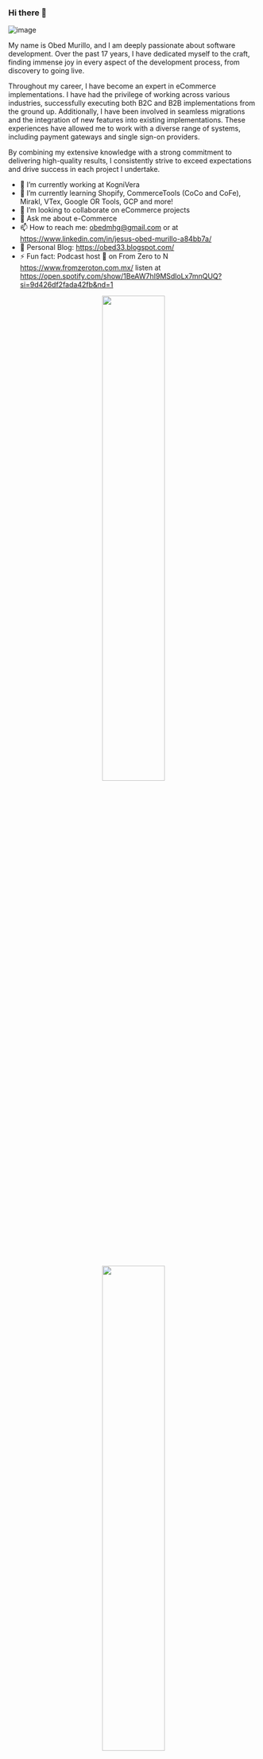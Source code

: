 

### Hi there 👋

![image](https://user-images.githubusercontent.com/773341/197629514-44d68c0a-a6c9-486e-af58-ee873eb636fb.png)

My name is Obed Murillo, and I am deeply passionate about software development. Over the past 17 years, I have dedicated myself to the craft, finding immense joy in every aspect of the development process, from discovery to going live.

Throughout my career, I have become an expert in eCommerce implementations. I have had the privilege of working across various industries, successfully executing both B2C and B2B implementations from the ground up. Additionally, I have been involved in seamless migrations and the integration of new features into existing implementations. These experiences have allowed me to work with a diverse range of systems, including payment gateways and single sign-on providers.

By combining my extensive knowledge with a strong commitment to delivering high-quality results, I consistently strive to exceed expectations and drive success in each project I undertake.

- 🔭 I’m currently working at KogniVera
- 🌱 I’m currently learning Shopify, CommerceTools (CoCo and CoFe), Mirakl, VTex, Google OR Tools, GCP and more!
- 👯 I’m looking to collaborate on eCommerce projects
- 💬 Ask me about e-Commerce
- 📫 How to reach me: obedmhg@gmail.com or at https://www.linkedin.com/in/jesus-obed-murillo-a84bb7a/
- 📝 Personal Blog:  https://obed33.blogspot.com/ 
- ⚡ Fun fact: Podcast host 🎤 on From Zero to N https://www.fromzeroton.com.mx/ listen at https://open.spotify.com/show/1BeAW7hI9MSdloLx7mnQUQ?si=9d426df2fada42fb&nd=1

<p align="center">
  <img height="50%" width="auto" src ="https://github-readme-stats.vercel.app/api?username=obedmhg&show_icons=true&count_private=true&bg_color=00000000">
  <br>
  <img height="50%" width="auto" src ="https://github-readme-stats.vercel.app/api/top-langs/?username=obedmhg&layout=compact&bg_color=00000000&langs_count=6&hide=jupyter%20notebook,tex,css,php">
  <br>
  <img src ="https://github-readme-streak-stats.herokuapp.com?user=obedmhg&background=FFFFFF00">
  
</p>

<!-- <p align="center">
  <img align="left" src ="https://github-readme-stats.vercel.app/api/pin/?username=obedmhg&repo=ytdx">
  <img align="right" src ="https://github-readme-stats.vercel.app/api/pin/?username=obedmhg&repo=pixel-weather">
</p> -->


<!--
